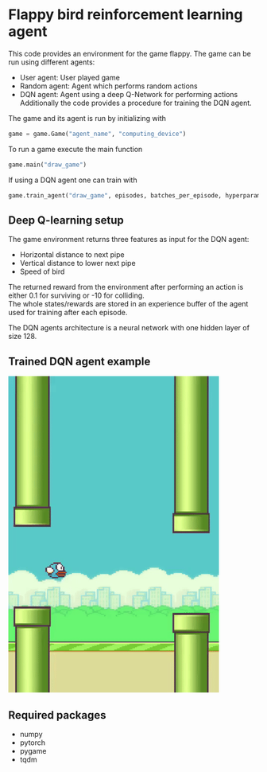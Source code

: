 # Flappy bird reinforcement learning agent
This code provides an environment for the game flappy. The game can be run using different agents:
- User agent: User played game
- Random agent: Agent which performs random actions
- DQN agent: Agent using a deep Q-Network for performing actions
Additionally the code provides a procedure for training the DQN agent.

The game and its agent is run by initializing with
```python
game = game.Game("agent_name", "computing_device")
```
To run a game execute the main function
```python
game.main("draw_game")
```
If using a DQN agent one can train with
```python
game.train_agent("draw_game", episodes, batches_per_episode, hyperparameters)
```

## Deep Q-learning setup
The game environment returns three features as input for the DQN agent:
- Horizontal distance to next pipe
- Vertical distance to lower next pipe
- Speed of bird

The returned reward from the environment after performing an action is either 0.1 for surviving or -10 for colliding.<br />
The whole states/rewards are stored in an experience buffer of the agent used for training after each episode.

The DQN agents architecture is a neural network with one hidden layer of size 128.

## Trained DQN agent example
![](https://github.com/Dschobby/flappy_bird_reinforcement_learning/blob/main/animations/flappy_bird_animation.gif)

## Required packages
- numpy
- pytorch
- pygame
- tqdm
